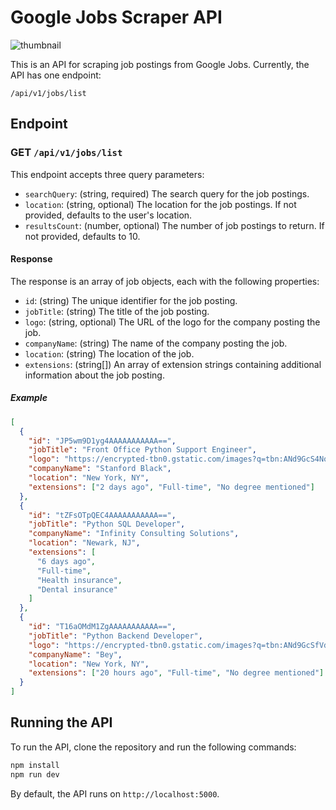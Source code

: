 # Google Jobs Scraper API

![thumbnail](https://i.imgur.com/Zbnko1W.jpg)

This is an API for scraping job postings from Google Jobs. Currently, the API has one endpoint:

`/api/v1/jobs/list`

## Endpoint

### GET `/api/v1/jobs/list`

This endpoint accepts three query parameters:

- `searchQuery`: (string, required) The search query for the job postings.
- `location`: (string, optional) The location for the job postings. If not provided, defaults to the user's location.
- `resultsCount`: (number, optional) The number of job postings to return. If not provided, defaults to 10.

#### Response

The response is an array of job objects, each with the following properties:

- `id`: (string) The unique identifier for the job posting.
- `jobTitle`: (string) The title of the job posting.
- `logo`: (string, optional) The URL of the logo for the company posting the job.
- `companyName`: (string) The name of the company posting the job.
- `location`: (string) The location of the job.
- `extensions`: (string[]) An array of extension strings containing additional information about the job posting.

##### Example

```json
[
  {
    "id": "JP5wm9D1yg4AAAAAAAAAAA==",
    "jobTitle": "Front Office Python Support Engineer",
    "logo": "https://encrypted-tbn0.gstatic.com/images?q=tbn:ANd9GcS4NoxNpwc1J84WwwuR4NYYwC7pfnMqO0RLIjlSDX8&s",
    "companyName": "Stanford Black",
    "location": "New York, NY",
    "extensions": ["2 days ago", "Full-time", "No degree mentioned"]
  },
  {
    "id": "tZFsOTpQEC4AAAAAAAAAAA==",
    "jobTitle": "Python SQL Developer",
    "companyName": "Infinity Consulting Solutions",
    "location": "Newark, NJ",
    "extensions": [
      "6 days ago",
      "Full-time",
      "Health insurance",
      "Dental insurance"
    ]
  },
  {
    "id": "T16aOMdM1ZgAAAAAAAAAAA==",
    "jobTitle": "Python Backend Developer",
    "logo": "https://encrypted-tbn0.gstatic.com/images?q=tbn:ANd9GcSfVd_E5yL3HErwvmlniB4dIDxfuNxLatJ_AOG-jqQ&s",
    "companyName": "Bey",
    "location": "New York, NY",
    "extensions": ["20 hours ago", "Full-time", "No degree mentioned"]
  }
]
```

## Running the API

To run the API, clone the repository and run the following commands:

```bash
npm install
npm run dev
```

By default, the API runs on `http://localhost:5000`.
